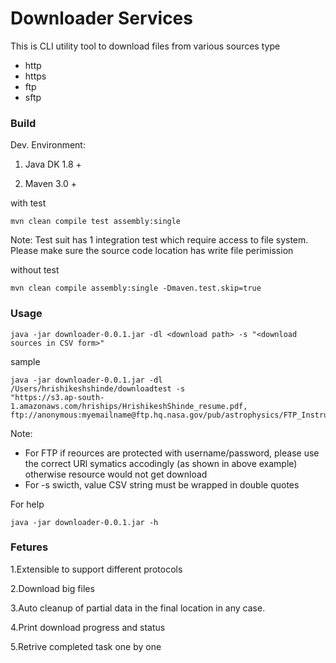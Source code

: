 # Downloader Services

This is CLI utility tool to download files from various sources type 

  * http
  * https
  * ftp
  * sftp


### Build
Dev. Environment:

1) Java DK 1.8 +

2) Maven 3.0 +


with test
```
mvn clean compile test assembly:single
```
Note: Test suit has 1 integration test which require access to file system. Please make sure the source code location
has write file perimission 


without test
```
mvn clean compile assembly:single -Dmaven.test.skip=true
```

### Usage

```
java -jar downloader-0.0.1.jar -dl <download path> -s "<download sources in CSV form>"
```
sample
```
java -jar downloader-0.0.1.jar -dl /Users/hrishikeshshinde/downloadtest -s
"https://s3.ap-south-1.amazonaws.com/hriships/HrishikeshShinde_resume.pdf,
ftp://anonymous:myemailname@ftp.hq.nasa.gov/pub/astrophysics/FTP_Instructions.txt"
```
Note: 
* For FTP if reources are protected with username/password, please use the correct URl symatics accodingly (as shown
in above example) otherwise resource would not get download
* For -s swicth, value CSV string must be wrapped in double quotes

For help
```
java -jar downloader-0.0.1.jar -h
```

### Fetures
1.Extensible to support different protocols

2.Download big files

3.Auto cleanup of partial data in the final location in any case.

4.Print download progress and status

5.Retrive completed task one by one 

